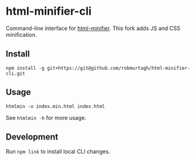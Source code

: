 # html-minifier-cli

Command-line interface for [html-minifier](http://kangax.github.io/html-minifier/). This fork adds JS and CSS minification.

## Install

`npm install -g git+https://git@github.com/robmurtagh/html-minifier-cli.git`

## Usage

`htmlmin -o index.min.html index.html`

See `htmlmin -h` for more usage.

## Development

Run `npm link` to install local CLI changes.
